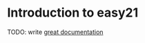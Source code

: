 # Introduction to easy21

TODO: write [great documentation](http://jacobian.org/writing/what-to-write/)
